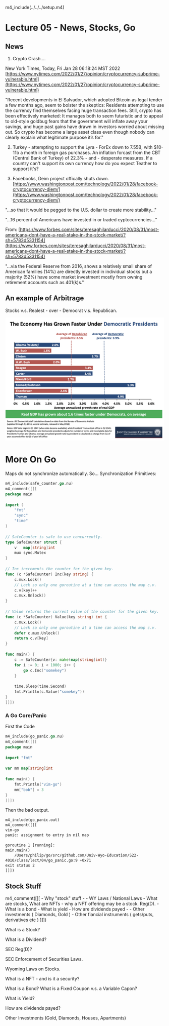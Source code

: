 
m4_include(../../../setup.m4)

# Lecture 05 - News, Stocks, Go






## News

1. Crypto Crash....

New York Times, Today, Fri Jan 28 06:18:24 MST 2022 <br>
[https://www.nytimes.com/2022/01/27/opinion/cryptocurrency-subprime-vulnerable.html](https://www.nytimes.com/2022/01/27/opinion/cryptocurrency-subprime-vulnerable.html)

"Recent developments in El Salvador, which adopted Bitcoin as legal
tender a few months ago, seem to bolster the skeptics: Residents
attempting to use the currency find themselves facing huge transaction
fees. Still, crypto has been effectively marketed: It manages both
to seem futuristic and to appeal to old-style goldbug fears that
the government will inflate away your savings, and huge past gains
have drawn in investors worried about missing out. So crypto has
become a large asset class even though nobody can clearly explain
what legitimate purpose it’s for."

2. Turkey - attempting to support the Lyra - ForEx down to 7.55B, 
with $10-11b a month in foreign gas purchases.  An inflation forcast
from the CBT (Central Bank of Turkey) of 22.3% - and - desperate 
measures.  If a country can't support its own currency how do you
expect Teather to support it's?

3. Facebooks, Deim project offically shuts down.
[https://www.washingtonpost.com/technology/2022/01/28/facebook-cryptocurrency-diem/](https://www.washingtonpost.com/technology/2022/01/28/facebook-cryptocurrency-diem/)

"...so that it would be pegged to the U.S. dollar to create more stability..."

"...16 percent of Americans have invested in or traded cyptocurrencies..."

From: [https://www.forbes.com/sites/teresaghilarducci/2020/08/31/most-americans-dont-have-a-real-stake-in-the-stock-market/?sh=5783d5331154](https://www.forbes.com/sites/teresaghilarducci/2020/08/31/most-americans-dont-have-a-real-stake-in-the-stock-market/?sh=5783d5331154)

"...via the Federal Reserve from 2016, shows a relatively small
share of American families (14%) are directly invested in individual
stocks but a majority (52%) have some market investment mostly from
owning retirement accounts such as 401(k)s."



## An example of Arbitrage

Stocks v.s. Realest - over - Democrat v.s. Republican.

![growth-d-vs-r.png](growth-d-vs-r.png)






More On Go 
====================

Maps do not synchronize automatically.
So... Synchronization Primitives:

```Go
m4_include(safe_counter.go.nu)
m4_comment([[[
package main

import (
	"fmt"
	"sync"
	"time"
)

// SafeCounter is safe to use concurrently.
type SafeCounter struct {
	v   map[string]int
	mux sync.Mutex
}

// Inc increments the counter for the given key.
func (c *SafeCounter) Inc(key string) {
	c.mux.Lock()
	// Lock so only one goroutine at a time can access the map c.v.
	c.v[key]++
	c.mux.Unlock()
}

// Value returns the current value of the counter for the given key.
func (c *SafeCounter) Value(key string) int {
	c.mux.Lock()
	// Lock so only one goroutine at a time can access the map c.v.
	defer c.mux.Unlock()
	return c.v[key]
}

func main() {
	c := SafeCounter{v: make(map[string]int)}
	for i := 0; i < 1000; i++ {
		go c.Inc("somekey")
	}

	time.Sleep(time.Second)
	fmt.Println(c.Value("somekey"))
}
]]])
```

### A Go Core/Panic 

First the Code

```Go
m4_include(go_panic.go.nu)
m4_comment([[[
package main

import "fmt"

var mm map[string]int

func main() {
	fmt.Println("vim-go")
	mm["bob"] = 3
}
]]])
```

Then the bad output.


```
m4_include(go_panic.out)
m4_comment([[[
vim-go
panic: assignment to entry in nil map

goroutine 1 [running]:
main.main()
	/Users/philip/go/src/github.com/Univ-Wyo-Education/S22-4010/class/lect/04/go_panic.go:9 +0x71
exit status 2
]]])
```



## Stock Stuff





m4_comment([[[
	- Why "stock" stuff 
	- 
	- WY Laws / National Laws
	- What are stocks, What are NFTs - why a NFT offering may be a stock.  Reg(D).
	- What is a bond
	- What is yield
	- How are dividends payed
	- 
	- Other investments ( Diamonds, Gold )
	- Other fiancial instruments ( gets/puts, derivatives etc )
]]])


What is a Stock?

What is a Dividend?

SEC Reg(D)?

SEC Enforcement of Securities Laws.

Wyoming Laws on Stocks.

What is a NFT - and is it a security?

What is a Bond?  What is a Fixed Coupon v.s. a Variable Capon?

What is Yield?

How are dividends payed?

Other Investments (Gold, Diamonds, Houses, Apartments)

